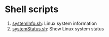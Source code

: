 # Shell scripts

1. [systemInfo.sh](systemInfo.sh): Linux system information
1. [systemStatus.sh](systemStatus.sh): Show Linux system status
